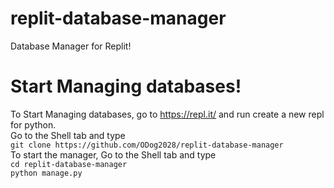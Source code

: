 # replit-database-manager
Database Manager for Replit!
# Start Managing databases!
To Start Managing databases, go to https://repl.it/ and run create a new repl for python.
<br>
Go to the Shell tab and type <br>
`git clone https://github.com/ODog2028/replit-database-manager`
<br> To start the manager, Go to the Shell tab and type <br>
`cd replit-database-manager` <br>
`python manage.py`